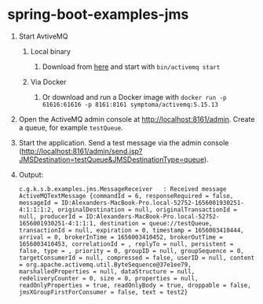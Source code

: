 # spring-boot-examples-jms

1. Start AvtiveMQ

   1. Local binary

      1. Download from [here](https://activemq.apache.org/components/classic/download/) and start with `bin/activemq start`

   2. Via Docker
      1. Or download and run a Docker image with `docker run -p 61616:61616 -p 8161:8161 symptoma/activemq:5.15.13`

2. Open the ActiveMQ admin console at [http://localhost:8161/admin](http://localhost:8161/admin). Create a queue, for example `testQueue`.

3. Start the application. Send a test message via the admin console ([http://localhost:8161/admin/send.jsp?JMSDestination=testQueue&JMSDestinationType=queue](http://localhost:8161/admin/send.jsp?JMSDestination=testQueue&JMSDestinationType=queue)).

4. Output:
   ```
   c.g.k.s.b.examples.jms.MessageReceiver   : Received message ActiveMQTextMessage {commandId = 6, responseRequired = false, messageId = ID:Alexanders-MacBook-Pro.local-52752-1656001930251-4:1:1:1:2, originalDestination = null, originalTransactionId = null, producerId = ID:Alexanders-MacBook-Pro.local-52752-1656001930251-4:1:1:1, destination = queue://testQueue, transactionId = null, expiration = 0, timestamp = 1656003410444, arrival = 0, brokerInTime = 1656003410452, brokerOutTime = 1656003410453, correlationId = , replyTo = null, persistent = false, type = , priority = 0, groupID = null, groupSequence = 0, targetConsumerId = null, compressed = false, userID = null, content = org.apache.activemq.util.ByteSequence@37e1ee79, marshalledProperties = null, dataStructure = null, redeliveryCounter = 0, size = 0, properties = null, readOnlyProperties = true, readOnlyBody = true, droppable = false, jmsXGroupFirstForConsumer = false, text = test2}
   ```

